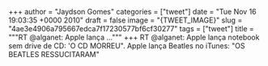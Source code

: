 
+++
author = "Jaydson Gomes"
categories = ["tweet"]
date = "Tue Nov 16 19:03:35 +0000 2010"
draft = false
image = "{TWEET_IMAGE}"
slug = "4ae3e4906a795667edca7f17230577bf6cf30277"
tags = ["tweet"]
title = """RT @alganet: Apple lança ..."""
+++
RT @alganet: Apple lança notebook sem drive de CD: 'O CD MORREU". Apple lança Beatles no iTunes: "OS BEATLES RESSUCITARAM"
